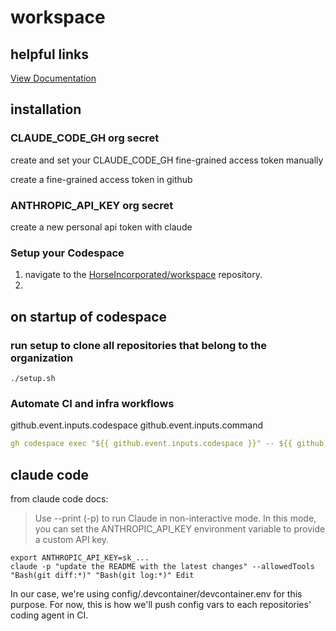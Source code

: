 # workspace

## helpful links

[View Documentation](https://publish.obsidian.md/horseincorporated/workspace)

## installation

### CLAUDE_CODE_GH org secret

create and set your CLAUDE_CODE_GH fine-grained access token manually

create a fine-grained access token in github

### ANTHROPIC_API_KEY org secret

create a new personal api token with claude

### Setup your Codespace

1. navigate to the [HorseIncorporated/workspace](https://github.com/HorseIncorporated/workspace) repository.
2.

## on startup of codespace

### run setup to clone all repositories that belong to the organization

```shell
./setup.sh
```

### Automate CI and infra workflows

github.event.inputs.codespace
github.event.inputs.command

```yml
gh codespace exec "${{ github.event.inputs.codespace }}" -- ${{ github.event.inputs.command }}
```

## claude code

from claude code docs:

> Use --print (-p) to run Claude in non-interactive mode. In this mode, you can set the ANTHROPIC_API_KEY environment variable to provide a custom API key.

```shell
export ANTHROPIC_API_KEY=sk_...
claude -p "update the README with the latest changes" --allowedTools "Bash(git diff:*)" "Bash(git log:*)" Edit
```

In our case, we're using config/.devcontainer/devcontainer.env for this purpose. For now, this is how we'll push config vars to each repositories' coding agent in CI.
